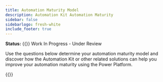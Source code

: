 ```yaml
---
title: Automation Maturity Model
description: Automation Kit Automation Maturity
sidebar: false
sidebarlogo: fresh-white
include_footer: true
---
```


**Status:** {{<externalImage src="https://github.githubassets.com/images/icons/emoji/unicode/1f6a7.png" size="16x16" text="Construction Icon">}} Work In Progress - Under Review

Use the questions below determine your automation maturity model and discover how the Automation Kit or other related solutions can help you improve your automation maturity using the Power Platform.

{{<questions name="automation-maturity-model.json" completed="" showNavigationButtons=false >}}
